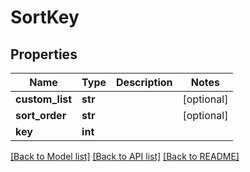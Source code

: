 # SortKey

## Properties
Name | Type | Description | Notes
------------ | ------------- | ------------- | -------------
**custom_list** | **str** |  | [optional] 
**sort_order** | **str** |  | [optional] 
**key** | **int** |  | 

[[Back to Model list]](../README.md#documentation-for-models) [[Back to API list]](../README.md#documentation-for-api-endpoints) [[Back to README]](../README.md)



